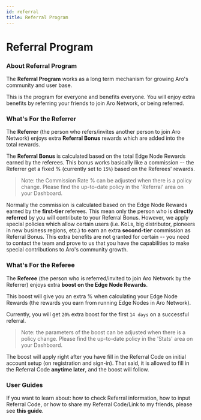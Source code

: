 ```yaml
---
id: referral
title: Referral Program
---
```


# Referral Program

### About Referral Program

The **Referral Program** works as a long term mechanism for growing Aro's community and user base. 

This is the program for everyone and benefits everyone. You will enjoy extra benefits by referring your friends to join Aro Network, or being referred. 

### What's For the Referrer

The **Referrer** (the person who refers/invites another person to join Aro Network) enjoys extra **Referral Bonus** rewards which are added into the total rewards.  

The **Referral Bonus** is calculated based on the total Edge Node Rewards earned by the referees. This bonus works basically like a commission -- the Referrer get a fixed % (currently set to `15%`) based on the Referees' rewards.  

> Note: the Commission Rate % can be adjusted when there is a policy change. Please find the up-to-date policy in the 'Referral' area on your Dashboard. 

Normally the commission is calculated based on the Edge Node Rewards earned by the **first-tier** referees. This mean only the person who is **directly referred** by you will contribute to your Referral Bonus. However, we apply special policies which allow certain users (i.e. KoLs, big distributor, pioneers in new business regions, etc.) to earn an extra **second-tier** commission as Referral Bonus. This extra benefits are not granted for certain -- you need to contact the team and prove to us that you have the capabilities to make special contributions to Aro's community growth.  

### What's For the Referee

The **Referee** (the person who is referred/invited to join Aro Network by the Referrer) enjoys extra **boost on the Edge Node Rewards**. 

This boost will give you an extra % when calculating your Edge Node Rewards (the rewards you earn from running Edge Nodes in Aro Network). 

Currently, you will get `20%` extra boost for the first `14 days` on a successful referral. 

> Note: the parameters of the boost can be adjusted when there is a policy change. Please find the up-to-date policy in the 'Stats' area on your Dashboard. 

The boost will apply right after you have fill in the Referral Code on initial account setup (on registration and sign-in). That said, it is allowed to fill in the Referral Code **anytime later**, and the boost will follow. 

### User Guides

If you want to learn about: how to check Referral information, how to input Referral Code, or how to share my Referral Code/Link to my friends, please see <Link to="/user-guides/dashboard">**this guide**</Link>. 



 



